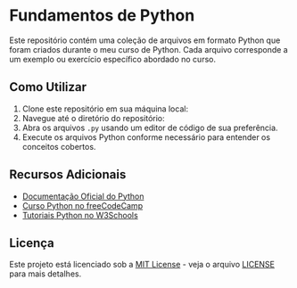 # Fundamentos de Python

Este repositório contém uma coleção de arquivos em formato Python que foram criados durante o meu curso de Python. Cada arquivo corresponde a um exemplo ou exercício específico abordado no curso.

## Como Utilizar

1. Clone este repositório em sua máquina local:
2. Navegue até o diretório do repositório:
3. Abra os arquivos `.py` usando um editor de código de sua preferência.
4. Execute os arquivos Python conforme necessário para entender os conceitos cobertos.


## Recursos Adicionais

- [Documentação Oficial do Python](https://docs.python.org/3/)
- [Curso Python no freeCodeCamp](https://www.freecodecamp.org/learn/scientific-computing-with-python/)
- [Tutoriais Python no W3Schools](https://www.w3schools.com/python/)

## Licença

Este projeto está licenciado sob a [MIT License](https://opensource.org/licenses/MIT) - veja o arquivo [LICENSE](LICENSE) para mais detalhes.

